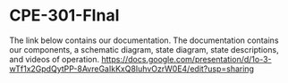 # CPE-301-FInal
The link below contains our documentation. The documentation contains our components, a schematic diagram, state diagram, state descriptions, and videos of operation. 
https://docs.google.com/presentation/d/1o-3-wTf1x2GpdQytPP-8AvreGaIkKxQ8IuhvOzrW0E4/edit?usp=sharing
